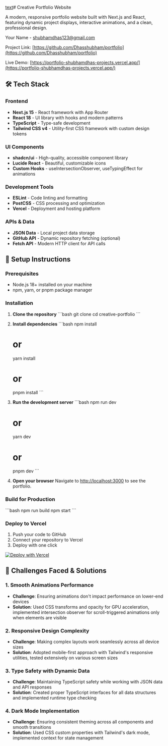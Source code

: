 [text](README.md)# Creative Portfolio Website

A modern, responsive portfolio website built with Next.js and React, featuring dynamic project displays, interactive animations, and a clean, professional design.

Your Name - [shubhamdhas123@gmail.com](mailto:shubhamdhas123@gmail.com)

Project Link: [https://github.com/Dhasshubham/portfolio](https://github.com/Dhasshubham/portfolio)

Live Demo: [https://portfolio-shubhamdhas-projects.vercel.app/](https://portfolio-shubhamdhas-projects.vercel.app/)

## 🛠️ Tech Stack

### Frontend

- **Next.js 15** - React framework with App Router
- **React 18** - UI library with hooks and modern patterns
- **TypeScript** - Type-safe development
- **Tailwind CSS v4** - Utility-first CSS framework with custom design tokens

### UI Components

- **shadcn/ui** - High-quality, accessible component library
- **Lucide React** - Beautiful, customizable icons
- **Custom Hooks** - useIntersectionObserver, useTypingEffect for animations

### Development Tools

- **ESLint** - Code linting and formatting
- **PostCSS** - CSS processing and optimization
- **Vercel** - Deployment and hosting platform

### APIs & Data

- **JSON Data** - Local project data storage
- **GitHub API** - Dynamic repository fetching (optional)
- **Fetch API** - Modern HTTP client for API calls

## 🚀 Setup Instructions

### Prerequisites

- Node.js 18+ installed on your machine
- npm, yarn, or pnpm package manager

### Installation

1. **Clone the repository**
   \`\`\`bash
   git clone <your-repo-url>
   cd creative-portfolio
   \`\`\`

2. **Install dependencies**
   \`\`\`bash
   npm install

   # or

   yarn install

   # or

   pnpm install
   \`\`\`

3. **Run the development server**
   \`\`\`bash
   npm run dev

   # or

   yarn dev

   # or

   pnpm dev
   \`\`\`

4. **Open your browser**
   Navigate to [http://localhost:3000](http://localhost:3000) to see the portfolio.

### Build for Production

\`\`\`bash
npm run build
npm start
\`\`\`

### Deploy to Vercel

1. Push your code to GitHub
2. Connect your repository to Vercel
3. Deploy with one click

[![Deploy with Vercel](https://vercel.com/button)](https://vercel.com/new)

## 🧪 Challenges Faced & Solutions

### 1. **Smooth Animations Performance**

- **Challenge**: Ensuring animations don't impact performance on lower-end devices
- **Solution**: Used CSS transforms and opacity for GPU acceleration, implemented intersection observer for scroll-triggered animations only when elements are visible

### 2. **Responsive Design Complexity**

- **Challenge**: Making complex layouts work seamlessly across all device sizes
- **Solution**: Adopted mobile-first approach with Tailwind's responsive utilities, tested extensively on various screen sizes

### 3. **Type Safety with Dynamic Data**

- **Challenge**: Maintaining TypeScript safety while working with JSON data and API responses
- **Solution**: Created proper TypeScript interfaces for all data structures and implemented runtime type checking

### 4. **Dark Mode Implementation**

- **Challenge**: Ensuring consistent theming across all components and smooth transitions
- **Solution**: Used CSS custom properties with Tailwind's dark mode, implemented context for state management
